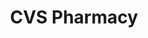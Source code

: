 ---
title: "CVS Pharmacy"
url: /port-orange/cvs-pharmacy-south-clyde-morris-boulevard/
shop: chemist
---